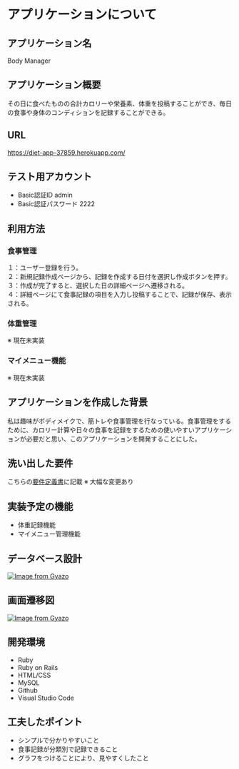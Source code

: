 # アプリケーションについて

## アプリケーション名	
  Body Manager
## アプリケーション概要
  その日に食べたものの合計カロリーや栄養素、体重を投稿することができ、毎日の食事や身体のコンディションを記録することができる。
## URL
  https://diet-app-37859.herokuapp.com/
## テスト用アカウント
  - Basic認証ID admin
  - Basic認証パスワード 2222
## 利用方法
### 食事管理
  １：ユーザー登録を行う。  
  ２：新規記録作成ページから、記録を作成する日付を選択し作成ボタンを押す。  
  ３：作成が完了すると、選択した日の詳細ページへ遷移される。  
  ４：詳細ページにて食事記録の項目を入力し投稿することで、記録が保存、表示される。  
### 体重管理
  ※ 現在未実装
### マイメニュー機能
  ※ 現在未実装
## アプリケーションを作成した背景
  私は趣味がボディメイクで、筋トレや食事管理を行なっている。食事管理をするために、カロリー計算や日々の食事を記録をするための使いやすいアプリケーションが必要だと思い、このアプリケーションを開発することにした。
## 洗い出した要件
  こちらの[要件定義書](1IKgBYdU9itBpVNo6cb4urZDtvRVYeDn5MKTrXzAaYRc/edit#gid=982722306)に記載
  ※ 大幅な変更あり
## 実装予定の機能
  - 体重記録機能
  - マイメニュー管理機能
## データベース設計
  [![Image from Gyazo](https://i.gyazo.com/3fc953660df228b1d331388704327d0a.png)](https://gyazo.com/3fc953660df228b1d331388704327d0a)
## 画面遷移図
  [![Image from Gyazo](https://i.gyazo.com/04353711b16f56bd4a1dcd78c22096f1.png)](https://gyazo.com/04353711b16f56bd4a1dcd78c22096f1)
## 開発環境	
  - Ruby
  - Ruby on Rails
  - HTML/CSS
  - MySQL
  - Github
  - Visual Studio Code
## 工夫したポイント
  - シンプルで分かりやすいこと
  - 食事記録が分類別で記録できること
  - グラフをつけることにより、見やすくしたこと